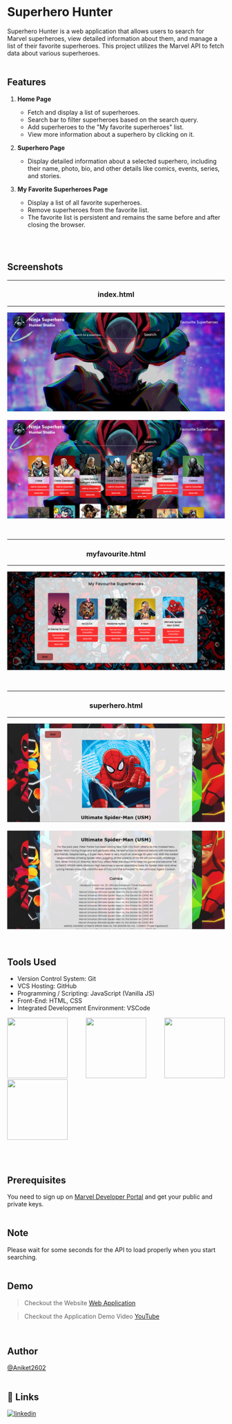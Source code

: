 # Superhero Hunter

Superhero Hunter is a web application that allows users to search for Marvel superheroes, view detailed information about them, and manage a list of their favorite superheroes. This project utilizes the Marvel API to fetch data about various superheroes.
<br>
<br>


## Features

1. **Home Page**
    - Fetch and display a list of superheroes.
    - Search bar to filter superheroes based on the search query.
    - Add superheroes to the "My favorite superheroes" list.
    - View more information about a superhero by clicking on it.

2. **Superhero Page**
    - Display detailed information about a selected superhero, including their name, photo, bio, and other details like comics, events, series, and stories.

3. **My Favorite Superheroes Page**
    - Display a list of all favorite superheroes.
    - Remove superheroes from the favorite list.
    - The favorite list is persistent and remains the same before and after closing the browser.
  <br>
  <br>

## Screenshots
<hr>
<h3 style="text-align: center">index.html</h3>
<hr>

![App Screenshot](https://github.com/Aniket2602/Superhero-Hunter/blob/master/Screenshots/Screenshot%20_1.png)
<br>
<br>
![App Screenshot](https://github.com/Aniket2602/Superhero-Hunter/blob/master/Screenshots/Screenshot_2.png)

<br>

<hr>
<h3 style="text-align: center">myfavourite.html</h3>
<hr>

![App Screenshot](https://github.com/Aniket2602/Superhero-Hunter/blob/master/Screenshots/Screenshot_3.png)

<br>

<hr>
<h3 style="text-align: center">superhero.html</h3>
<hr>

![App Screenshot](https://github.com/Aniket2602/Superhero-Hunter/blob/master/Screenshots/Screenshot_4.png)
<br>
<br>
![App Screenshot](https://github.com/Aniket2602/Superhero-Hunter/blob/master/Screenshots/Screenshot_5.png)

<br>

## Tools Used
- Version Control System: Git
- VCS Hosting: GitHub
- Programming / Scripting: JavaScript (Vanilla JS)
- Front-End: HTML, CSS
- Integrated Development Environment: VSCode
<p align="justify">
<img height="140" width="140" src="https://www.w3.org/html/logo/downloads/HTML5_Logo_256.png">
<img height="140" width="140" src="https://logodix.com/logo/470309.png">
<img height="140" width="140" src="https://upload.wikimedia.org/wikipedia/commons/6/6a/JavaScript-logo.png">
<img height="140" width="140" src="https://code.visualstudio.com/assets/apple-touch-icon.png">
</p>
<br>
<br>

## Prerequisites
You need to sign up on [Marvel Developer Portal](https://developer.marvel.com/signup) and get your public and private keys.
<br>
<br>

## Note
Please wait for some seconds for the API to load properly when you start searching.
<br>
<br>

## Demo
> Checkout the Website [Web Application](https://aniket2602.github.io/Superhero-Hunter/)

> Checkout the Application Demo Video [YouTube]()

<br>

## Author
[@Aniket2602](https://github.com/Aniket2602)
<br>
<br>

## 🔗 Links
[![linkedin](https://img.shields.io/badge/linkedin-0A66C2?style=for-the-badge&logo=linkedin&logoColor=white)](https://www.linkedin.com/in/aniket-sangale/)